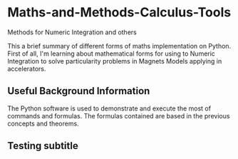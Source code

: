 # Maths-and-Methods-Calculus-Tools
Methods for Numeric Integration and others

This a brief summary of different forms of maths implementation on Python. 
First of all, I'm learning about mathematical forms for using to Numeric Integration to solve particularity problems in Magnets Models applying in accelerators.

## Useful Background Information
The Python software is used to demonstrate and execute the most of commands and formulas. The formulas contained are based in the previous concepts and theorems.

## Testing subtitle
